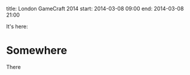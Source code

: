 title: London GameCraft 2014
start: 2014-03-08 09:00
end: 2014-03-08 21:00

It's here:

# Somewhere

There